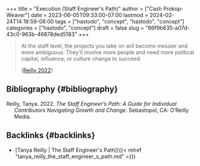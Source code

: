 +++
title = "Execution (Staff Engineer's Path)"
author = ["Cash Prokop-Weaver"]
date = 2023-06-05T09:33:00-07:00
lastmod = 2024-02-24T14:18:59-08:00
tags = ["hastodo", "concept", "hastodo", "concept"]
categories = ["hastodo", "concept"]
draft = false
slug = "66f9b635-a07d-43c0-963b-46878ded5183"
+++

> At the staff level, the projects you take on will become messier and more ambiguous. They'll involve more people and need more political capital, influence, or culture change to succeed.
>
> (<a href="#citeproc_bib_item_1">Reilly 2022</a>)


## Bibliography {#bibliography}

<style>.csl-entry{text-indent: -1.5em; margin-left: 1.5em;}</style><div class="csl-bib-body">
  <div class="csl-entry"><a id="citeproc_bib_item_1"></a>Reilly, Tanya. 2022. <i>The Staff Engineer’s Path: A Guide for Individual Contributors Navigating Growth and Change</i>. Sebastopol, CA: O’Reilly Media.</div>
</div>


## Backlinks {#backlinks}

-   [Tanya Reilly | The Staff Engineer's Path]({{< relref "tanya_reilly_the_staff_engineer_s_path.md" >}})
